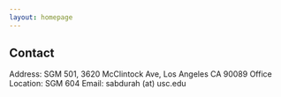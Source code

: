 ```yaml
---
layout: homepage
---
```


## Contact
Address: SGM 501, 3620 McClintock Ave, Los Angeles CA 90089
Office Location: SGM 604
Email: sabdurah (at) usc.edu
<!-- Phone: (857) 209-8688 -->



